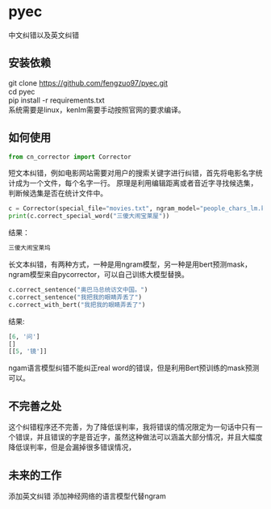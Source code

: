 # pyec
中文纠错以及英文纠错

## 安装依赖
git clone https://github.com/fengzuo97/pyec.git  
cd pyec  
pip install -r requirements.txt  
系统需要是linux，kenlm需要手动按照官网的要求编译。 

## 如何使用
```python
from cn_corrector import Corrector
```
短文本纠错，例如电影网站需要对用户的搜索关键字进行纠错，首先将电影名字统计成为一个文件，每个名字一行。
原理是利用编辑距离或者音近字寻找候选集，判断候选集是否在统计文件中。
```python
c = Corrector(special_file="movies.txt", ngram_model="people_chars_lm.klm")
print(c.correct_special_word("三傻大闹宝莱屋"))
```
结果：
```python
三傻大闹宝莱坞
```
长文本纠错，有两种方式，一种是用ngram模型，另一种是用bert预测mask，ngram模型来自pycorrector，可以自己训练大模型替换。
```python
c.correct_sentence("奥巴马总统访文中国。") 
c.correct_sentence("我把我的眼睛弄丢了")
c.correct_with_bert("我把我的眼睛弄丢了")
```
结果:
```python
[6, '问'] 
[]
[[5, '镜']] 
```
ngam语言模型纠错不能纠正real word的错误，但是利用Bert预训练的mask预测可以。

## 不完善之处
这个纠错程序还不完善，为了降低误判率，我将错误的情况限定为一句话中只有一个错误，并且错误的字是音近字，虽然这种做法可以涵盖大部分情况，并且大幅度降低误判率，但是会漏掉很多错误情况，

## 未来的工作
添加英文纠错
添加神经网络的语言模型代替ngram






